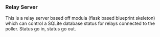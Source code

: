 ### Relay Server

This is a relay server based off modula (flask based blueprint skeleton) which can control a SQLite database status for relays connected to the poller. 
Status go in, status go out.
